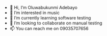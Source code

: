 - 👋 Hi, I’m Oluwabukunmi Adebayo
- 👀 I’m interested in music
- 🌱 I’m currently learning software testing
- 💞️ I’m looking to collaborate on manual testing
- 📫 You can reach me on 09035707656


<!---
Oluwabukunmi14/Oluwabukunmi14 is a ✨ special ✨ repository because its `README.md` (this file) appears on your GitHub profile.
You can click the Preview link to take a look at your changes.
--->
